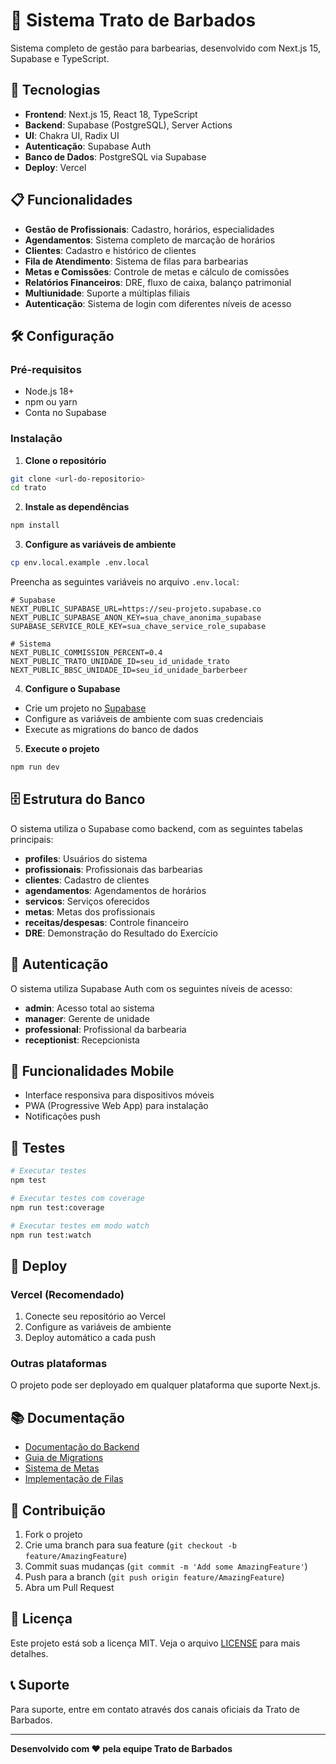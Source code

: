 # 🏪 Sistema Trato de Barbados

Sistema completo de gestão para barbearias, desenvolvido com Next.js 15, Supabase e TypeScript.

## 🚀 Tecnologias

- **Frontend**: Next.js 15, React 18, TypeScript
- **Backend**: Supabase (PostgreSQL), Server Actions
- **UI**: Chakra UI, Radix UI
- **Autenticação**: Supabase Auth
- **Banco de Dados**: PostgreSQL via Supabase
- **Deploy**: Vercel

## 📋 Funcionalidades

- **Gestão de Profissionais**: Cadastro, horários, especialidades
- **Agendamentos**: Sistema completo de marcação de horários
- **Clientes**: Cadastro e histórico de clientes
- **Fila de Atendimento**: Sistema de filas para barbearias
- **Metas e Comissões**: Controle de metas e cálculo de comissões
- **Relatórios Financeiros**: DRE, fluxo de caixa, balanço patrimonial
- **Multiunidade**: Suporte a múltiplas filiais
- **Autenticação**: Sistema de login com diferentes níveis de acesso

## 🛠️ Configuração

### Pré-requisitos

- Node.js 18+
- npm ou yarn
- Conta no Supabase

### Instalação

1. **Clone o repositório**

```bash
git clone <url-do-repositorio>
cd trato
```

2. **Instale as dependências**

```bash
npm install
```

3. **Configure as variáveis de ambiente**

```bash
cp env.local.example .env.local
```

Preencha as seguintes variáveis no arquivo `.env.local`:

```env
# Supabase
NEXT_PUBLIC_SUPABASE_URL=https://seu-projeto.supabase.co
NEXT_PUBLIC_SUPABASE_ANON_KEY=sua_chave_anonima_supabase
SUPABASE_SERVICE_ROLE_KEY=sua_chave_service_role_supabase

# Sistema
NEXT_PUBLIC_COMMISSION_PERCENT=0.4
NEXT_PUBLIC_TRATO_UNIDADE_ID=seu_id_unidade_trato
NEXT_PUBLIC_BBSC_UNIDADE_ID=seu_id_unidade_barberbeer
```

4. **Configure o Supabase**

- Crie um projeto no [Supabase](https://supabase.com)
- Configure as variáveis de ambiente com suas credenciais
- Execute as migrations do banco de dados

5. **Execute o projeto**

```bash
npm run dev
```

## 🗄️ Estrutura do Banco

O sistema utiliza o Supabase como backend, com as seguintes tabelas principais:

- **profiles**: Usuários do sistema
- **profissionais**: Profissionais das barbearias
- **clientes**: Cadastro de clientes
- **agendamentos**: Agendamentos de horários
- **servicos**: Serviços oferecidos
- **metas**: Metas dos profissionais
- **receitas/despesas**: Controle financeiro
- **DRE**: Demonstração do Resultado do Exercício

## 🔐 Autenticação

O sistema utiliza Supabase Auth com os seguintes níveis de acesso:

- **admin**: Acesso total ao sistema
- **manager**: Gerente de unidade
- **professional**: Profissional da barbearia
- **receptionist**: Recepcionista

## 📱 Funcionalidades Mobile

- Interface responsiva para dispositivos móveis
- PWA (Progressive Web App) para instalação
- Notificações push

## 🧪 Testes

```bash
# Executar testes
npm test

# Executar testes com coverage
npm run test:coverage

# Executar testes em modo watch
npm run test:watch
```

## 🚀 Deploy

### Vercel (Recomendado)

1. Conecte seu repositório ao Vercel
2. Configure as variáveis de ambiente
3. Deploy automático a cada push

### Outras plataformas

O projeto pode ser deployado em qualquer plataforma que suporte Next.js.

## 📚 Documentação

- [Documentação do Backend](./docs/BACKEND_DOCUMENTATION.md)
- [Guia de Migrations](./docs/MIGRATION_README.md)
- [Sistema de Metas](./docs/SISTEMA_METAS.md)
- [Implementação de Filas](./docs/SISTEMA_FILAS_IMPLEMENTADO.md)

## 🤝 Contribuição

1. Fork o projeto
2. Crie uma branch para sua feature (`git checkout -b feature/AmazingFeature`)
3. Commit suas mudanças (`git commit -m 'Add some AmazingFeature'`)
4. Push para a branch (`git push origin feature/AmazingFeature`)
5. Abra um Pull Request

## 📄 Licença

Este projeto está sob a licença MIT. Veja o arquivo [LICENSE](LICENSE) para mais detalhes.

## 📞 Suporte

Para suporte, entre em contato através dos canais oficiais da Trato de Barbados.

---

**Desenvolvido com ❤️ pela equipe Trato de Barbados**
